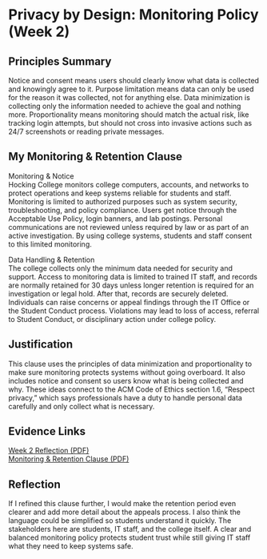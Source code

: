 # Privacy by Design: Monitoring Policy (Week 2)

## Principles Summary
Notice and consent means users should clearly know what data is collected and knowingly agree to it. Purpose limitation means data can only be used for the reason it was collected, not for anything else. Data minimization is collecting only the information needed to achieve the goal and nothing more. Proportionality means monitoring should match the actual risk, like tracking login attempts, but should not cross into invasive actions such as 24/7 screenshots or reading private messages.  

## My Monitoring & Retention Clause
Monitoring & Notice  
Hocking College monitors college computers, accounts, and networks to protect operations and keep systems reliable for students and staff. Monitoring is limited to authorized purposes such as system security, troubleshooting, and policy compliance. Users get notice through the Acceptable Use Policy, login banners, and lab postings. Personal communications are not reviewed unless required by law or as part of an active investigation. By using college systems, students and staff consent to this limited monitoring.  

Data Handling & Retention  
The college collects only the minimum data needed for security and support. Access to monitoring data is limited to trained IT staff, and records are normally retained for 30 days unless longer retention is required for an investigation or legal hold. After that, records are securely deleted. Individuals can raise concerns or appeal findings through the IT Office or the Student Conduct process. Violations may lead to loss of access, referral to Student Conduct, or disciplinary action under college policy.  

## Justification
This clause uses the principles of data minimization and proportionality to make sure monitoring protects systems without going overboard. It also includes notice and consent so users know what is being collected and why. These ideas connect to the ACM Code of Ethics section 1.6, “Respect privacy,” which says professionals have a duty to handle personal data carefully and only collect what is necessary.  

## Evidence Links
<a href="/files/CYBR2100_Reflection_W02_HoldenClayton.pdf" target="_blank" rel="noopener">Week 2 Reflection (PDF)</a>  
<a href="/files/CYBR2100_Monitoring_Retention_W02_HoldenClayton.pdf" target="_blank" rel="noopener">Monitoring & Retention Clause (PDF)</a>

## Reflection
If I refined this clause further, I would make the retention period even clearer and add more detail about the appeals process. I also think the language could be simplified so students understand it quickly. The stakeholders here are students, IT staff, and the college itself. A clear and balanced monitoring policy protects student trust while still giving IT staff what they need to keep systems safe. 
